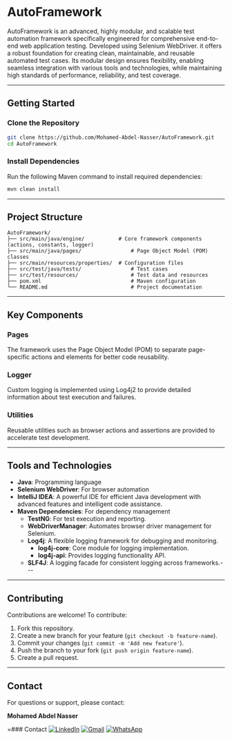 # AutoFramework

AutoFramework is an advanced, highly modular, and scalable test automation framework specifically engineered for comprehensive end-to-end web application testing. Developed using Selenium WebDriver. 
it offers a robust foundation for creating clean, maintainable, and reusable automated test cases. 
Its modular design ensures flexibility, enabling seamless integration with various tools and technologies, while maintaining high standards of performance, reliability, and test coverage.

---

## Getting Started

### Clone the Repository
```bash
git clone https://github.com/Mohamed-Abdel-Nasser/AutoFramework.git
cd AutoFramework
```

### Install Dependencies
Run the following Maven command to install required dependencies:
```bash
mvn clean install
```

---

## Project Structure

```
AutoFramework/
├── src/main/java/engine/         	# Core framework components (actions, constants, logger)
├── src/main/java/pages/         		# Page Object Model (POM) classes
├── src/main/resources/properties/ 	# Configuration files
├── src/test/java/tests/         		# Test cases
├── src/test/resources/          		# Test data and resources
├── pom.xml                      		# Maven configuration
└── README.md                    		# Project documentation
```

---

## Key Components

### Pages
The framework uses the Page Object Model (POM) to separate page-specific actions and elements for better code reusability.

### Logger
Custom logging is implemented using Log4j2 to provide detailed information about test execution and failures.

### Utilities
Reusable utilities such as browser actions and assertions are provided to accelerate test development.

---

## Tools and Technologies

- **Java**: Programming language
- **Selenium WebDriver**: For browser automation
- **IntelliJ IDEA**: A powerful IDE for efficient Java development with advanced features and intelligent code assistance.
- **Maven Dependencies**: For dependency management
  - **TestNG**: For test execution and reporting.
  - **WebDriverManager**: Automates browser driver management for Selenium.
  - **Log4j**: A flexible logging framework for debugging and monitoring.
    - **log4j-core**: Core module for logging implementation.
    - **log4j-api**: Provides logging functionality API.
  - **SLF4J**: A logging facade for consistent logging across frameworks.---

---

## Contributing

Contributions are welcome! To contribute:
1. Fork this repository.
2. Create a new branch for your feature (`git checkout -b feature-name`).
3. Commit your changes (`git commit -m 'Add new feature'`).
4. Push the branch to your fork (`git push origin feature-name`).
5. Create a pull request.

---

## Contact

For questions or support, please contact:

**Mohamed Abdel Nasser**

=### Contact 
[![LinkedIn](https://img.shields.io/badge/LinkedIn-blue?style=for-the-badge&logo=linkedin)](https://www.linkedin.com/in/mohamed-abdel-nasser-75014019a/)
[![Gmail](https://img.shields.io/badge/Email-red?style=for-the-badge&logo=gmail&logoColor=white)](mailto:m.a.nasser113@gmail.com)
[![WhatsApp](https://img.shields.io/badge/WhatsApp-green?style=for-the-badge&logo=whatsapp&logoColor=white)](http://wa.me/+201018127745)


